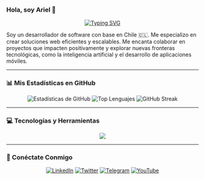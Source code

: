 ### Hola, soy Ariel 👋

<p align="center">
  <a href="https://github.com/arielhernandezcl">
    <img src="https://readme-typing-svg.herokuapp.com?font=Fira+Code&size=25&pause=1000&color=34D399&center=true&vCenter=true&width=500&lines=Desarrollador+de+Software;Apasionado+por+la+tecnología;Entusiasta+del+código+abierto;Siempre+aprendiendo" alt="Typing SVG" />
  </a>
</p>

Soy un desarrollador de software con base en Chile 🇨🇱. Me especializo en crear soluciones web eficientes y escalables. Me encanta colaborar en proyectos que impacten positivamente y explorar nuevas fronteras tecnológicas, como la inteligencia artificial y el desarrollo de aplicaciones móviles.

---

### 📊 Mis Estadísticas en GitHub

<p align="center">
  <img src="https://github-readme-stats.vercel.app/api?username=arielhernandezcl&show_icons=true&theme=tokyonight&hide_border=true&count_private=true" alt="Estadísticas de GitHub" />
  <img src="https://github-readme-stats.vercel.app/api/top-langs/?username=arielhernandezcl&layout=compact&theme=tokyonight&hide_border=true" alt="Top Lenguajes" />
  <img src="https://streak-stats.demolab.com?user=arielhernandezcl&theme=tokyonight&hide_border=true&date_format=j%20M%5B%20Y%5D" alt="GitHub Streak" />
</p>

---

### 💻 Tecnologías y Herramientas

<p align="center">
  <a href="https://skillicons.dev">
    <img src="https://skillicons.dev/icons?i=js,ts,python,react,angular,vue,nodejs,express,mongodb,postgres,docker,git,figma,vscode" />
  </a>
</p>

---

### 🔗 Conéctate Conmigo

<p align="center">
  <a href="https://www.linkedin.com/in/arielhernandezcl/" target="_blank"><img src="https://img.shields.io/badge/LinkedIn-0A66C2?style=for-the-badge&logo=linkedin&logoColor=white" alt="LinkedIn"/></a>
  <a href="https://x.com/AriHernandezCL" target="_blank"><img src="https://img.shields.io/badge/Twitter-1DA1F2?style=for-the-badge&logo=twitter&logoColor=white" alt="Twitter"/></a>
  <a href="https://t.me/arielhernandez" target="_blank"><img src="https://img.shields.io/badge/Telegram-26A5E4?style=for-the-badge&logo=telegram&logoColor=white" alt="Telegram"/></a>
  <a href="https://www.youtube.com/channel/UCvtm9e0UWIrU5TEyNhBn4UQ" target="_blank"><img src="https://img.shields.io/badge/YouTube-FF0000?style=for-the-badge&logo=youtube&logoColor=white" alt="YouTube"/></a>
</p>
